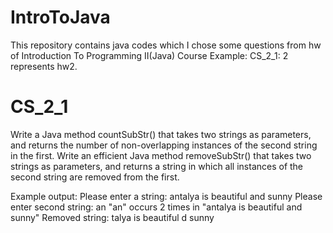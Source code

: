 # IntroToJava
This repository contains java codes which I chose some questions from hw of Introduction To Programming II(Java) Course
Example:
CS_2_1: 2 represents hw2.

# CS_2_1 
Write a Java method countSubStr() that takes two strings as parameters, and returns the number of
non-overlapping instances of the second string in the first.
Write an efficient Java method removeSubStr() that takes two strings as parameters, and returns a
string in which all instances of the second string are removed from the first.

Example output:
Please enter a string: antalya is beautiful and sunny
Please enter second string: an
"an" occurs 2 times in "antalya is beautiful and sunny"
Removed string: talya is beautiful d sunny
